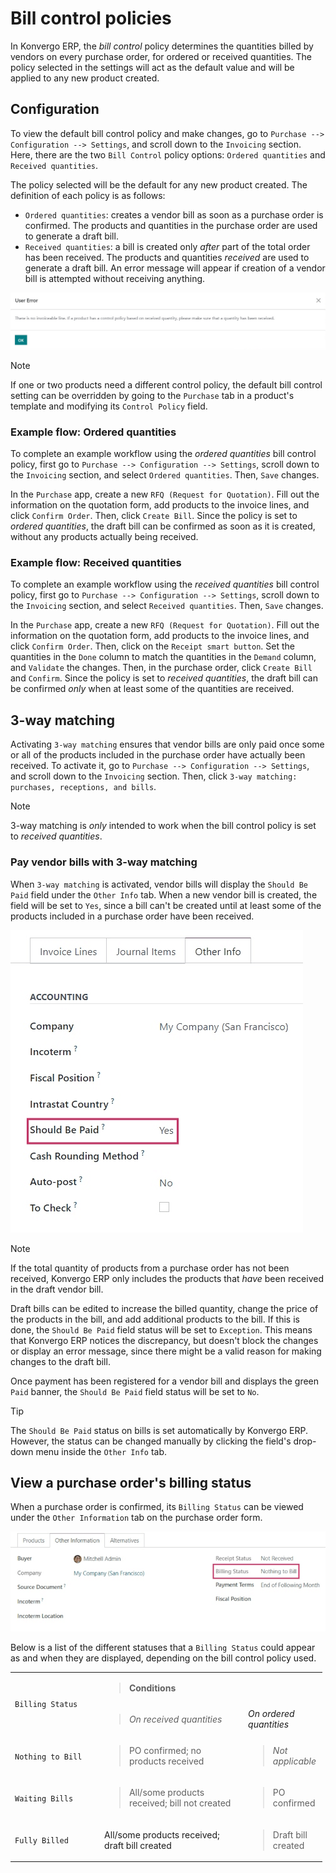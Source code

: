 # Bill control policies

In Konvergo ERP, the *bill control* policy determines the quantities billed by
vendors on every purchase order, for ordered or received quantities. The
policy selected in the settings will act as the default value and will
be applied to any new product created.

## Configuration

To view the default bill control policy and make changes, go to
`Purchase -->
Configuration --> Settings`, and scroll down to the `Invoicing` section.
Here, there are the two `Bill Control` policy options:
`Ordered quantities` and `Received quantities`.

The policy selected will be the default for any new product created. The
definition of each policy is as follows:

- `Ordered quantities`: creates a vendor bill as soon as a purchase
  order is confirmed. The products and quantities in the purchase order
  are used to generate a draft bill.
- `Received quantities`: a bill is created only *after* part of the
  total order has been received. The products and quantities *received*
  are used to generate a draft bill. An error message will appear if
  creation of a vendor bill is attempted without receiving anything.

<img src="control_bills/bill-control-policy-error-message.png"
class="align-center"
alt="Bill control policy draft bill error message." />

> [!NOTE]
> If one or two products need a different control policy, the default
> bill control setting can be overridden by going to the `Purchase` tab
> in a product's template and modifying its `Control Policy` field.

### Example flow: Ordered quantities

To complete an example workflow using the *ordered quantities* bill
control policy, first go to `Purchase --> Configuration --> Settings`,
scroll down to the `Invoicing` section, and select `Ordered quantities`.
Then, `Save` changes.

In the `Purchase` app, create a new `RFQ (Request for Quotation)`. Fill
out the information on the quotation form, add products to the invoice
lines, and click `Confirm
Order`. Then, click `Create Bill`. Since the policy is set to *ordered
quantities*, the draft bill can be confirmed as soon as it is created,
without any products actually being received.

### Example flow: Received quantities

To complete an example workflow using the *received quantities* bill
control policy, first go to `Purchase --> Configuration --> Settings`,
scroll down to the `Invoicing` section, and select
`Received quantities`. Then, `Save` changes.

In the `Purchase` app, create a new `RFQ (Request for Quotation)`. Fill
out the information on the quotation form, add products to the invoice
lines, and click `Confirm
Order`. Then, click on the `Receipt smart button`. Set the quantities in
the `Done` column to match the quantities in the `Demand` column, and
`Validate` the changes. Then, in the purchase order, click `Create Bill`
and `Confirm`. Since the policy is set to *received quantities*, the
draft bill can be confirmed *only* when at least some of the quantities
are received.

## 3-way matching

Activating `3-way matching` ensures that vendor bills are only paid once
some or all of the products included in the purchase order have actually
been received. To activate it, go to
`Purchase --> Configuration --> Settings`, and scroll down to the
`Invoicing` section. Then, click
`3-way matching: purchases, receptions, and
bills`.

> [!NOTE]
> 3-way matching is *only* intended to work when the bill control policy
> is set to *received quantities*.

### Pay vendor bills with 3-way matching

When `3-way matching` is activated, vendor bills will display the
`Should Be
Paid` field under the `Other Info` tab. When a new vendor bill is
created, the field will be set to `Yes`, since a bill can't be created
until at least some of the products included in a purchase order have
been received.

<img src="control_bills/vendor-bill-should-be-paid.png"
class="align-center" alt="Draft bill should be paid field status." />

> [!NOTE]
> If the total quantity of products from a purchase order has not been
> received, Konvergo ERP only includes the products that *have* been received in
> the draft vendor bill.

Draft bills can be edited to increase the billed quantity, change the
price of the products in the bill, and add additional products to the
bill. If this is done, the `Should Be Paid` field status will be set to
`Exception`. This means that Konvergo ERP notices the discrepancy, but doesn't
block the changes or display an error message, since there might be a
valid reason for making changes to the draft bill.

Once payment has been registered for a vendor bill and displays the
green `Paid` banner, the `Should Be Paid` field status will be set to
`No`.

> [!TIP]
> The `Should Be Paid` status on bills is set automatically by Konvergo ERP.
> However, the status can be changed manually by clicking the field's
> drop-down menu inside the `Other Info` tab.

## View a purchase order's billing status

When a purchase order is confirmed, its `Billing Status` can be viewed
under the `Other Information` tab on the purchase order form.

<img src="control_bills/billing-status-nothing-to-bill.png"
class="align-center" alt="Purchase order billing status." />

Below is a list of the different statuses that a `Billing Status` could
appear as and when they are displayed, depending on the bill control
policy used.

<table style="width:99%;">
<colgroup>
<col style="width: 28%" />
<col style="width: 45%" />
<col style="width: 24%" />
</colgroup>
<tbody>
<tr class="odd">
<td rowspan="2"><code class="interpreted-text"
role="guilabel">Billing Status</code></td>
<td colspan="2"><blockquote>
<p><strong>Conditions</strong></p>
</blockquote></td>
</tr>
<tr class="even">
<td><blockquote>
<p><em>On received quantities</em></p>
</blockquote></td>
<td><em>On ordered quantities</em></td>
</tr>
<tr class="odd">
<td><code class="interpreted-text"
role="guilabel">Nothing to Bill</code></td>
<td><blockquote>
<p>PO confirmed; no products received</p>
</blockquote></td>
<td><blockquote>
<p><em>Not applicable</em></p>
</blockquote></td>
</tr>
<tr class="even">
<td><code class="interpreted-text"
role="guilabel">Waiting Bills</code></td>
<td><blockquote>
<p>All/some products received; bill not created</p>
</blockquote></td>
<td><blockquote>
<p>PO confirmed</p>
</blockquote></td>
</tr>
<tr class="odd">
<td><code class="interpreted-text"
role="guilabel">Fully Billed</code></td>
<td>All/some products received; draft bill created</td>
<td><blockquote>
<p>Draft bill created</p>
</blockquote></td>
</tr>
</tbody>
</table>
